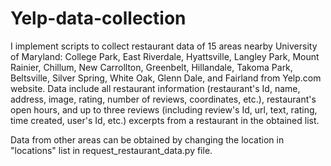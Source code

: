 # Yelp-data-collection
I implement scripts to collect restaurant data of 15 areas nearby University of Maryland: College Park, East Riverdale, Hyattsville, Langley Park, Mount Rainier, Chillum, New Carrollton, Greenbelt, Hillandale, Takoma Park, Beltsville, Silver Spring, White Oak, Glenn Dale, and Fairland from Yelp.com website. Data include all restaurant information (restaurant's Id, name, address, image, rating, number of reviews, coordinates, etc.), restaurant's open hours, and up to three reviews (including review's Id, url, text, rating, time created, user's Id, etc.) excerpts from a restaurant in the obtained list.

Data from other areas can be obtained by changing the location in "locations" list in request_restaurant_data.py file.
 
